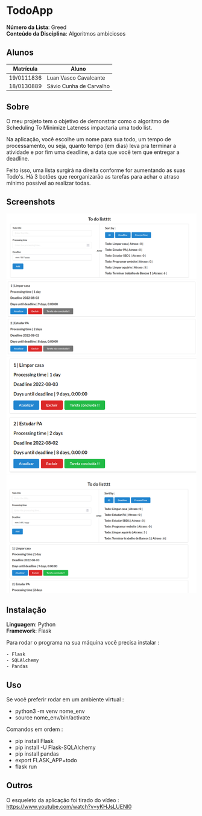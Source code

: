 # TodoApp

**Número da Lista**: Greed<br>
**Conteúdo da Disciplina**: Algoritmos ambiciosos<br>

## Alunos
|Matrícula | Aluno |
| -- | -- |
| 19/0111836  |  Luan Vasco Cavalcante |
| 18/0130889  |  Sávio Cunha de Carvalho |

## Sobre 
O meu projeto tem o objetivo de demonstrar como o algoritmo de Scheduling To Minimize Lateness impactaria uma todo list.

Na aplicação, você escolhe um nome para sua todo, um tempo de processamento, ou seja, quanto tempo (em dias) leva pra terminar a atividade e por fim uma deadline, a data que você tem que entregar a deadline.

Feito isso, uma lista surgirá na direita conforme for aumentando as suas Todo's. Há 3 botões que reorganizarão as tarefas para achar o atraso mínimo possível ao realizar todas.

## Screenshots

![alt text](https://github.com/projeto-de-algoritmos/Greed_TodoList/blob/master/media/foto1.png)
![alt text](https://github.com/projeto-de-algoritmos/Greed_TodoList/blob/master/media/foto2.png)
![alt text](https://github.com/projeto-de-algoritmos/Greed_TodoList/blob/master/media/foto3.png)
![alt text](https://github.com/projeto-de-algoritmos/Greed_TodoList/blob/master/media/foto4.png)

## Instalação 
**Linguagem**: Python<br>
**Framework**: Flask<br>

Para rodar o programa na sua máquina você precisa instalar :

    - Flask
    - SQLAlchemy
    - Pandas 


## Uso 
Se você preferir rodar em um ambiente virtual :

 - python3 -m venv nome_env
 - source nome_env/bin/activate

Comandos em ordem :

 - pip install Flask
 - pip install -U Flask-SQLAlchemy
 - pip install pandas
 - export FLASK_APP=todo
 - flask run

## Outros 
O esqueleto da aplicação foi tirado do vídeo : https://www.youtube.com/watch?v=yKHJsLUENl0




